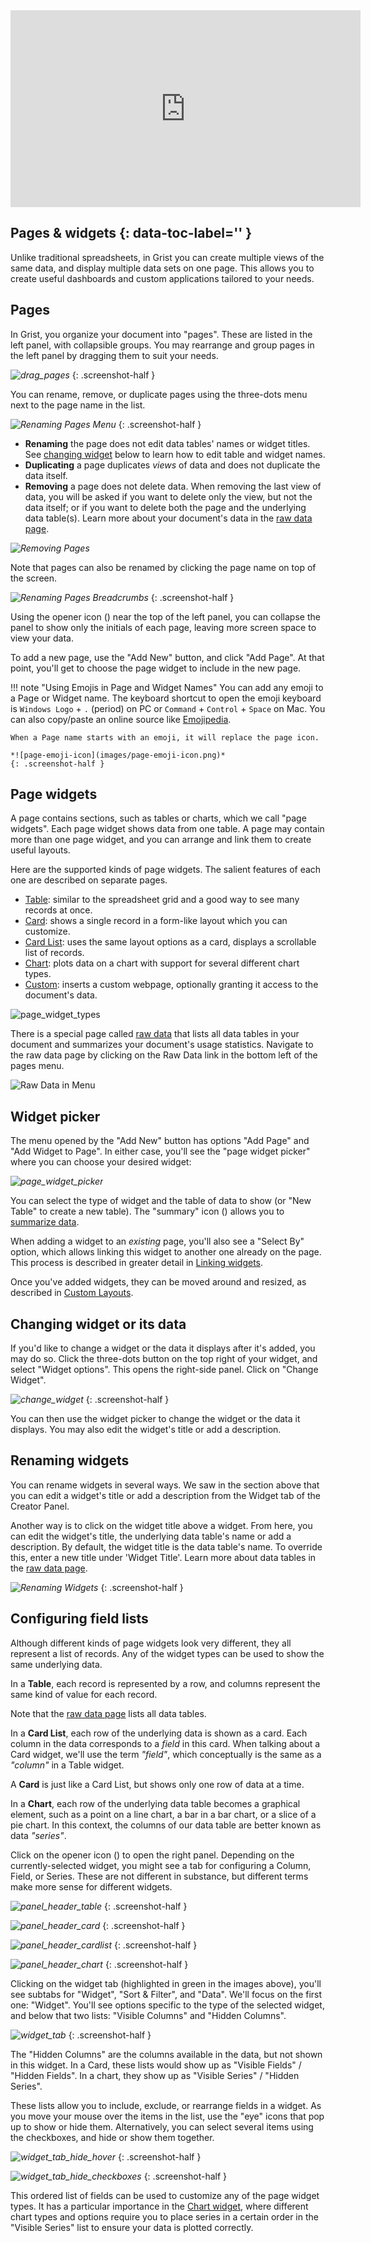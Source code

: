 <iframe width="560" height="315" src="https://www.youtube.com/embed/vTfOUEFR73Y?rel=0" frameborder="0" allow="accelerometer; autoplay; encrypted-media; gyroscope; picture-in-picture" allowfullscreen></iframe>

## Pages & widgets {: data-toc-label='' }

Unlike traditional spreadsheets, in Grist you can create multiple views of the same data, and
display multiple data sets on one page. This allows you to create useful dashboards and custom
applications tailored to your needs.

## Pages

In Grist, you organize your document into "pages". These are listed in the left panel, with collapsible
groups. You may rearrange and group pages in the left panel by dragging them to suit your needs.

*![drag_pages](images/drag_pages.png)*
{: .screenshot-half }

You can rename, remove, or duplicate pages using the three-dots menu next to the page name in the list. 

*![Renaming Pages Menu](images/rename_pages1.png)*
{: .screenshot-half }

* **Renaming** the page does not edit data tables' names or widget titles. See [changing widget](page-widgets.md#changing-widget-or-its-data) below to learn how to edit table and widget names.
* **Duplicating** a page duplicates *views* of data and does not duplicate the data itself.
* **Removing** a page does not delete data. When removing the last view of data, you will be asked if you want to delete only the view, but not the data itself; or if you want to delete both the page and the underlying data table(s). Learn more about your document's data in the [raw data page](raw-data.md).

*![Removing Pages](images/pages-delete.png)*

Note that pages can also be renamed by clicking the page name on top of the screen. 

*![Renaming Pages Breadcrumbs](images/rename_pages2.png)*
{: .screenshot-half }


Using the opener icon (<span class="grist-icon" style="--icon: var(--icon-PanelLeft)"></span>)
near the top of the left panel, you can collapse the panel to show only the initials of each page,
leaving more screen space to view your data.

To add a new page, use the "Add New" button, and click "Add Page". At that point, you'll get to
choose the page widget to include in the new page.

!!! note "Using Emojis in Page and Widget Names"
    You can add any emoji to a Page or Widget name. The keyboard shortcut to open the emoji keyboard is `Windows Logo` + `.` (period) on PC or `Command` + `Control` + `Space` on Mac. You can also copy/paste an online source like [Emojipedia](https://emojipedia.org/). 
    
    When a Page name starts with an emoji, it will replace the page icon.

    *![page-emoji-icon](images/page-emoji-icon.png)*
    {: .screenshot-half }

## Page widgets

A page contains sections, such as tables or charts, which we call "page widgets". Each page widget
shows data from one table. A page may contain more than one page widget, and you can arrange and
link them to create useful layouts.

Here are the supported kinds of page widgets. The salient features of each one are described
on separate pages.

- [Table](widget-table.md): similar to the spreadsheet grid and a good way to see many records at once.
- [Card](widget-card.md): shows a single record in a form-like layout which you can customize.
- [Card List](widget-card.md): uses the same layout options as a card, displays a scrollable list of records.
- [Chart](widget-chart.md): plots data on a chart with support for several different chart types.
- [Custom](widget-custom.md): inserts a custom webpage, optionally granting it access to the document's data.

![page_widget_types](images/page_widget_types.png)

There is a special page called [raw data](raw-data.md) that lists all data tables in your document and summarizes your document's usage statistics. Navigate to the raw data page by clicking on the Raw Data link in the bottom left of the pages menu.

![Raw Data in Menu](images/raw-data/raw-data-nav.png)

## Widget picker

The menu opened by the "Add New" button has options "Add Page" and "Add Widget to Page". In either
case, you'll see the "page widget picker" where you can choose your desired widget:

*![page_widget_picker](images/page_widget_picker.png)*

You can select the type of widget and the table of data to show (or "New Table" to create a new
table). The "summary" icon (<span class="grist-icon" style="--icon: var(--icon-Pivot)"></span>)
allows you to [summarize data](summary-tables.md).

When adding a widget to an _existing_ page, you'll also see a "Select By" option, which allows
linking this widget to another one already on the page. This process is described in greater
detail in [Linking widgets](linking-widgets.md).

Once you've added widgets, they can be moved around and resized, as described in [Custom
Layouts](custom-layouts.md).

## Changing widget or its data

If you'd like to change a widget or the data it displays after it's added, you may do so. Click
the three-dots button on the top right of your widget, and select "Widget options". This opens the
right-side panel. Click on "Change Widget".

*![change_widget](images/change_widget.png)*
{: .screenshot-half }

You can then use the widget picker to change the widget or the data it displays. You may also edit the widget's title or add a description. 

## Renaming widgets

You can rename widgets in several ways. We saw in the section above that you can edit a widget's title or add a description from the Widget tab of the Creator Panel.

Another way is to click on the widget title above a widget. From here, you can edit the widget's title, the underlying data table's name or add a description. By default, the widget title is the data table's name. To override this, enter a new title under 'Widget Title'. Learn more about data tables in the [raw data page](raw-data.md).

*![Renaming Widgets](images/widgets-renaming.png)*
{: .screenshot-half }

## Configuring field lists

Although different kinds of page widgets look very different, they all represent a list of
records. Any of the widget types can be used to show the same underlying data.

In a **Table**, each record is represented by a row, and columns represent the same kind of value
for each record.

Note that the [raw data page](raw-data.md) lists all data tables.

In a **Card List**, each row of the underlying data is shown as a card. Each column in the data
corresponds to a *field* in this card. When talking about a Card widget, we'll use the term
*"field"*, which conceptually is the same as a *"column"* in a Table widget.

A **Card** is just like a Card List, but shows only one row of data at a time.

In a **Chart**, each row of the underlying data table becomes a graphical element, such as a point
on a line chart, a bar in a bar chart, or a slice of a pie chart. In this context, the columns of
our data table are better known as data *"series"*.

Click on the opener icon (<span class="grist-icon" style="--icon: var(--icon-PanelRight)"></span>) to
open the right panel. Depending on the currently-selected widget, you might see a tab for
configuring a Column, Field, or Series. These are not different in substance, but different terms
make more sense for different widgets.

*![panel_header_table](images/panel_header_table.png)*
{: .screenshot-half }

*![panel_header_card](images/panel_header_card.png)*
{: .screenshot-half }

*![panel_header_cardlist](images/panel_header_cardlist.png)*
{: .screenshot-half }

*![panel_header_chart](images/panel_header_chart.png)*
{: .screenshot-half }

Clicking on the widget tab (highlighted in green in the images above), you'll see subtabs for
"Widget", "Sort & Filter", and "Data". We'll focus on the first one: "Widget". You'll see options
specific to the type of the selected widget, and below that two lists: "Visible Columns" and
"Hidden Columns".

*![widget_tab](images/widget_tab.png)*
{: .screenshot-half }

The "Hidden Columns" are the columns available in the data, but not shown in this widget. In a
Card, these lists would show up as "Visible Fields" / "Hidden Fields". In a chart, they show up as
"Visible Series" / "Hidden Series".

These lists allow you to include, exclude, or rearrange fields in a widget. As you move your mouse
over the items in the list, use the "eye" icons that pop up to show or hide them. Alternatively,
you can select several items using the checkboxes, and hide or show them together.

*![widget_tab_hide_hover](images/widget_tab_hide_hover.png)*
{: .screenshot-half }

*![widget_tab_hide_checkboxes](images/widget_tab_hide_checkboxes.png)*
{: .screenshot-half }

This ordered list of fields can be used to customize any of the page widget types. It has a
particular importance in the [Chart widget](widget-chart.md), where different chart types and options require you to
place series in a certain order in the "Visible Series" list to ensure your data is plotted
correctly.
